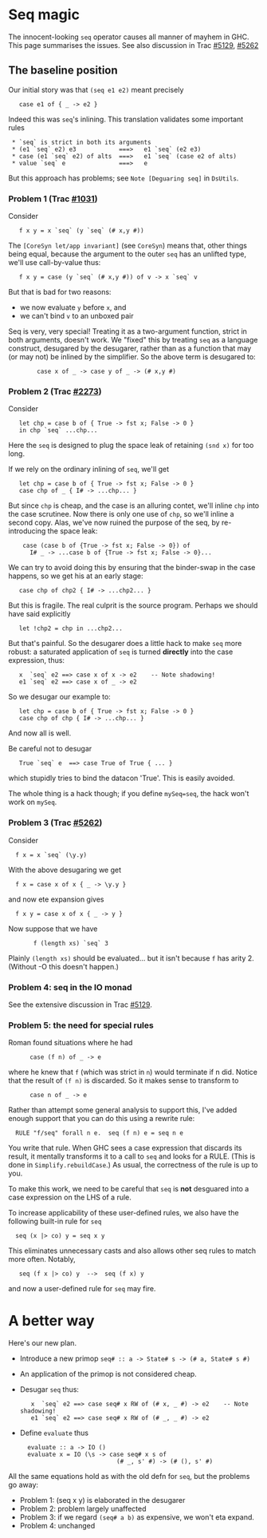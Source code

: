 # Seq magic


The innocent-looking `seq` operator causes all manner of mayhem in GHC. This page summarises the issues.  See also discussion in Trac [\#5129](https://gitlab.haskell.org//ghc/ghc/issues/5129), [\#5262](https://gitlab.haskell.org//ghc/ghc/issues/5262)

## The baseline position


Our initial story was that `(seq e1 e2)` meant precisely

```wiki
   case e1 of { _ -> e2 }
```


Indeed this was `seq`'s inlining.  This translation validates some important rules

```wiki
 * `seq` is strict in both its arguments
 * (e1 `seq` e2) e3            ===>   e1 `seq` (e2 e3)
 * case (e1 `seq` e2) of alts  ===>   e1 `seq` (case e2 of alts)
 * value `seq` e               ===>   e
```


But this approach has problems; see `Note [Deguaring seq]` in `DsUtils`.

### Problem 1 (Trac [\#1031](https://gitlab.haskell.org//ghc/ghc/issues/1031))


Consider

```wiki
   f x y = x `seq` (y `seq` (# x,y #))
```


The `[CoreSyn let/app invariant]` (see `CoreSyn`) means that, other things being equal, because 
the argument to the outer `seq` has an unlifted type, we'll use call-by-value thus:

```wiki
   f x y = case (y `seq` (# x,y #)) of v -> x `seq` v
```


But that is bad for two reasons: 

- we now evaluate `y` before `x`, and 
- we can't bind `v` to an unboxed pair


Seq is very, very special!  Treating it as a two-argument function, strict in
both arguments, doesn't work. We "fixed" this by treating `seq` as a language
construct, desugared by the desugarer, rather than as a function that may (or
may not) be inlined by the simplifier.  So the above term is desugared to:

```wiki
        case x of _ -> case y of _ -> (# x,y #)
```

### Problem 2 (Trac [\#2273](https://gitlab.haskell.org//ghc/ghc/issues/2273))


Consider

```wiki
   let chp = case b of { True -> fst x; False -> 0 }
   in chp `seq` ...chp...
```


Here the `seq` is designed to plug the space leak of retaining `(snd x)`
for too long.


If we rely on the ordinary inlining of `seq`, we'll get

```wiki
   let chp = case b of { True -> fst x; False -> 0 }
   case chp of _ { I# -> ...chp... }
```


But since `chp` is cheap, and the case is an alluring contet, we'll
inline `chp` into the case scrutinee.  Now there is only one use of `chp`,
so we'll inline a second copy.  Alas, we've now ruined the purpose of
the seq, by re-introducing the space leak:

```wiki
    case (case b of {True -> fst x; False -> 0}) of
      I# _ -> ...case b of {True -> fst x; False -> 0}...
```


We can try to avoid doing this by ensuring that the binder-swap in the
case happens, so we get his at an early stage:

```wiki
   case chp of chp2 { I# -> ...chp2... }
```


But this is fragile.  The real culprit is the source program.  Perhaps we
should have said explicitly

```wiki
   let !chp2 = chp in ...chp2...
```


But that's painful.  So the desugarer does a little hack to make `seq`
more robust: a saturated application of `seq` is turned **directly** into
the case expression, thus:

```wiki
   x  `seq` e2 ==> case x of x -> e2    -- Note shadowing!
   e1 `seq` e2 ==> case x of _ -> e2
```


So we desugar our example to:

```wiki
   let chp = case b of { True -> fst x; False -> 0 }
   case chp of chp { I# -> ...chp... }
```


And now all is well.


Be careful not to desugar

```wiki
   True `seq` e  ==> case True of True { ... }
```


which stupidly tries to bind the datacon 'True'. This is easily avoided.


The whole thing is a hack though; if you define `mySeq=seq`, the hack
won't work on `mySeq`.  

### Problem 3 (Trac [\#5262](https://gitlab.haskell.org//ghc/ghc/issues/5262))


Consider

```wiki
  f x = x `seq` (\y.y)
```


With the above desugaring we get

```wiki
  f x = case x of x { _ -> \y.y }
```


and now ete expansion gives

```wiki
  f x y = case x of x { _ -> y }
```


Now suppose that we have

```wiki
       f (length xs) `seq` 3
```


Plainly `(length xs)` should be evaluated... but it isn't because `f` has arity 2.
(Without -O this doesn't happen.)

### Problem 4: seq in the IO monad


See the extensive discussion in Trac [\#5129](https://gitlab.haskell.org//ghc/ghc/issues/5129).

### Problem 5: the need for special rules


Roman found situations where he had

```wiki
      case (f n) of _ -> e
```


where he knew that `f` (which was strict in `n`) would terminate if n did.
Notice that the result of `(f n)` is discarded. So it makes sense to
transform to

```wiki
      case n of _ -> e
```


Rather than attempt some general analysis to support this, I've added
enough support that you can do this using a rewrite rule:

```wiki
  RULE "f/seq" forall n e.  seq (f n) e = seq n e
```


You write that rule.  When GHC sees a case expression that discards
its result, it mentally transforms it to a call to `seq` and looks for
a RULE.  (This is done in `Simplify.rebuildCase`.)  As usual, the
correctness of the rule is up to you.


To make this work, we need to be careful that `seq` is **not** desguared
into a case expression on the LHS of a rule.


To increase applicability of these user-defined rules, we also
have the following built-in rule for `seq`

```wiki
  seq (x |> co) y = seq x y
```


This eliminates unnecessary casts and also allows other seq rules to
match more often.  Notably,     

```wiki
   seq (f x |> co) y  -->  seq (f x) y
```


and now a user-defined rule for `seq` may fire.

# A better way


Here's our new plan. 

- Introduce a new primop `seq# :: a -> State# s -> (# a, State# s #)`
- An application of the primop is not considered cheap.
- Desugar `seq` thus:

  ```wiki
     x  `seq` e2 ==> case seq# x RW of (# x, _ #) -> e2    -- Note shadowing!
     e1 `seq` e2 ==> case seq# x RW of (# _, _ #) -> e2
  ```
- Define `evaluate` thus

  ```wiki
    evaluate :: a -> IO ()
    evaluate x = IO (\s -> case seq# x s of
                             (# _, s' #) -> (# (), s' #)
  ```


All the same equations hold as with the old defn for `seq`, but the problems
go away:

- Problem 1: (seq x y) is elaborated in the desugarer
- Problem 2: problem largely unaffected
- Problem 3: if we regard `(seq# a b)` as expensive, we won't eta expand.
- Problem 4: unchanged
